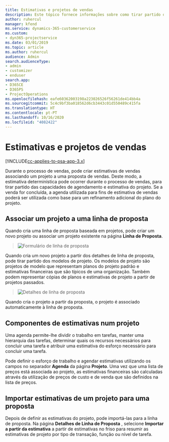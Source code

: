 ```yaml
---
title: Estimativas e projetos de vendas
description: Este tópico fornece informações sobre como tirar partido da agenda e das estimativas no processo de vendas.
author: ruhercul
manager: kfend
ms.service: dynamics-365-customerservice
ms.custom:
- dyn365-projectservice
ms.date: 03/01/2019
ms.topic: article
ms.author: ruhercul
audience: Admin
search.audienceType:
- admin
- customizer
- enduser
search.app:
- D365CE
- D365PS
- ProjectOperations
ms.openlocfilehash: eafe60362003198a223026526f56261de414bb4a
ms.sourcegitcommit: 5c4c9bf3ba018562d6cb3443c01d550489c415fa
ms.translationtype: HT
ms.contentlocale: pt-PT
ms.lasthandoff: 10/16/2020
ms.locfileid: "4082422"
---
```

# <a name="sales-estimates-and-projects"></a>Estimativas e projetos de vendas

[!INCLUDE[cc-applies-to-psa-app-3.x](../includes/cc-applies-to-psa-app-3x.md)]

Durante o processo de vendas, pode criar estimativas de vendas associando um projeto a uma proposta de vendas. Deste modo, a estimativa determinística pode ocorrer durante o processo de vendas, para tirar partido das capacidades de agendamento e estimativa do projeto. Se a venda for concluída, a agenda utilizada para fins de estimativa de vendas poderá ser utilizada como base para um refinamento adicional do plano do projeto.

## <a name="linking-a-project-to-a-quote-line"></a>Associar um projeto a uma linha de proposta

Quando cria uma linha de proposta baseada em projetos, pode criar um novo projeto ou associar um projeto existente na página **Linha de Proposta**. 

> ![Formulário de linha de proposta](media/project-8.png)
 
Quando cria um novo projeto a partir dos detalhes de linha de proposta, pode tirar partido dos modelos de projeto. Os modelos de projeto são projetos de modelo que representam planos do projeto padrão e estimativas financeiras que são típicos de uma organização. Também podem representar cópias de planos e estimativas de projeto a partir de projetos passados.

> ![Detalhes de linha de proposta](media/project-9.png)
  
Quando cria o projeto a partir da proposta, o projeto é associado automaticamente à linha de proposta.

## <a name="components-of-estimates-in-a-project"></a>Componentes de estimativas num projeto

Uma agenda permite-lhe dividir o trabalho em tarefas, manter uma hierarquia das tarefas, determinar quais os recursos necessários para concluir uma tarefa e atribuir uma estimativa do esforço necessário para concluir uma tarefa.

Pode definir o esforço de trabalho e agendar estimativas utilizando os campos no separador **Agenda** da página **Projeto**. Uma vez que uma lista de preços está associada ao projeto, as estimativas financeiras são calculadas através da utilização de preços de custo e de venda que são definidos na lista de preços.

## <a name="importing-estimates-from-a-project-into-a-quote"></a>Importar estimativas de um projeto para uma proposta

Depois de definir as estimativas do projeto, pode importá-las para a linha de proposta. Na página **Detalhes de Linha de Proposta** , selecione **Importar a partir da estimativa** a partir de estimativas no friso para resumir as estimativas de projeto por tipo de transação, função ou nível de tarefa.
